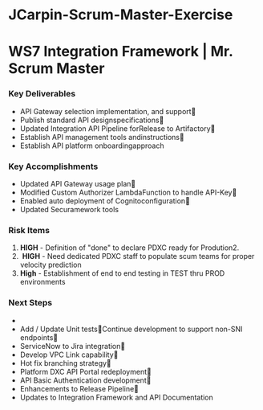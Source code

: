 # JCarpin-Scrum-Master-Exercise

# WS7 Integration Framework          |   Mr. Scrum Master

### Key Deliverables
- API Gateway selection implementation, and support 
- Publish standard API designspecifications 
- Updated Integration API Pipeline forRelease to Artifactory 
- Establish API management tools andinstructions 
- Establish API platform onboardingapproach

### Key Accomplishments 
- Updated API Gateway usage plan 
- Modified Custom Authorizer LambdaFunction to handle API-Key 
- Enabled auto deployment of Cognitoconfiguration 
- Updated Securamework tools

### Risk Items
 1.  **HIGH** - Definition of &quot;done&quot; to declare PDXC ready for Prodution2.
 2.  **HIGH** - Need dedicated PDXC staff to populate scum teams for proper velocity prediction
 3.  **High** - Establishment of end to end testing in TEST thru PROD environments

### Next Steps
-
- Add / Update Unit testsContinue development to support non-SNI endpoints
- ServiceNow to Jira integration
- Develop VPC Link capability
- Hot fix branching strategy
- Platform DXC API Portal redeployment
- API Basic Authentication development
- Enhancements to Release Pipeline
- Updates to Integration Framework and API Documentation
